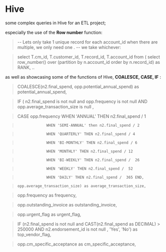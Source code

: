 # Hive
some complex queries in Hive for an ETL project;

especially the use of the **Row number** function:

>-- Lets only take 1 unique record for each account_id when there are multiple, we only need one .
>-- we take whichever:

>select T.cm_id, T.customer_id, T.record_id, T.account_id 
>from
>(
>select 
> row_number() over (partition by n.account_id order by n.record_id) as RANK,
> ..
 
 as well as showcasing some of the functions of Hive, **COALESCE, CASE, IF** :
 
> COALESCE(n2.final_spend, opp.potential_annual_spend) as potential_annual_spend,

>IF ( n2.final_spend is not null and opp.frequency is not null AND opp.average_transaction_size is null ,

>   CASE opp.frequency WHEN 'ANNUAL'  THEN n2.final_spend / 1

>                  WHEN 'SEMI-ANNUAL' then n2.final_spend / 2

>                  WHEN 'QUARTERLY' THEN n2.final_spend / 4

>                  WHEN 'BI-MONTHLY' THEN n2.final_spend / 6

>                  WHEN 'MONTHLY' THEN n2.final_spend / 12

>                  WHEN 'BI-WEEKLY' THEN n2.final_spend /  26

>                  WHEN 'WEEKLY' THEN n2.final_spend /  52

>                  WHEN 'DAILY' THEN n2.final_spend /  365 END,

>     opp.average_transaction_size) as average_transaction_size,

>  opp.frequency as frequency,

>opp.outstanding_invoice  as outstanding_invoice,

>opp.urgent_flag as urgent_flag,

>IF (n2.final_spend is not null and CAST(n2.final_spend as DECIMAL) > 250000 AND n2.endorsement_id is not null , 'Yes', 'No') as 
>top_vendor_flag,

>opp.cm_specific_acceptance as cm_specific_acceptance,



 
